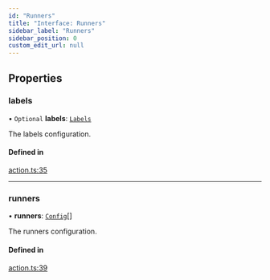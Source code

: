 ```yaml
---
id: "Runners"
title: "Interface: Runners"
sidebar_label: "Runners"
sidebar_position: 0
custom_edit_url: null
---
```


<!-- @format -->

## Properties

### labels

• `Optional` **labels**: [`Labels`](Labels.md)

The labels configuration.

#### Defined in

[action.ts:35](https://github.com/Videndum/Convential-PR-Releases/blob/377fcdd/src/action.ts#L35)

---

### runners

• **runners**: [`Config`](Config.md)[]

The runners configuration.

#### Defined in

[action.ts:39](https://github.com/Videndum/Convential-PR-Releases/blob/377fcdd/src/action.ts#L39)
